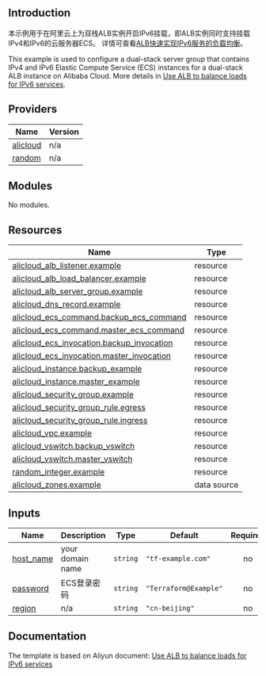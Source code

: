 ## Introduction

<!-- DOCS_DESCRIPTION_CN -->
本示例用于在阿里云上为双栈ALB实例开启IPv6挂载，即ALB实例同时支持挂载IPv4和IPv6的云服务器ECS。
详情可查看[ALB快速实现IPv6服务的负载均衡](https://help.aliyun.com/zh/slb/application-load-balancer/getting-started/implement-load-balancing-for-ipv6-services)。
<!-- DOCS_DESCRIPTION_CN -->

<!-- DOCS_DESCRIPTION_EN -->
This example is used to configure a dual-stack server group that contains IPv4 and IPv6 Elastic Compute Service (ECS) instances for a dual-stack ALB instance on Alibaba Cloud.
More details in [Use ALB to balance loads for IPv6 services](https://help.aliyun.com/zh/slb/application-load-balancer/getting-started/implement-load-balancing-for-ipv6-services).
<!-- DOCS_DESCRIPTION_EN -->

<!-- BEGIN_TF_DOCS -->
## Providers

| Name | Version |
|------|---------|
| <a name="provider_alicloud"></a> [alicloud](#provider\_alicloud) | n/a |
| <a name="provider_random"></a> [random](#provider\_random) | n/a |

## Modules

No modules.

## Resources

| Name | Type |
|------|------|
| [alicloud_alb_listener.example](https://registry.terraform.io/providers/aliyun/alicloud/latest/docs/resources/alb_listener) | resource |
| [alicloud_alb_load_balancer.example](https://registry.terraform.io/providers/aliyun/alicloud/latest/docs/resources/alb_load_balancer) | resource |
| [alicloud_alb_server_group.example](https://registry.terraform.io/providers/aliyun/alicloud/latest/docs/resources/alb_server_group) | resource |
| [alicloud_dns_record.example](https://registry.terraform.io/providers/aliyun/alicloud/latest/docs/resources/dns_record) | resource |
| [alicloud_ecs_command.backup_ecs_command](https://registry.terraform.io/providers/aliyun/alicloud/latest/docs/resources/ecs_command) | resource |
| [alicloud_ecs_command.master_ecs_command](https://registry.terraform.io/providers/aliyun/alicloud/latest/docs/resources/ecs_command) | resource |
| [alicloud_ecs_invocation.backup_invocation](https://registry.terraform.io/providers/aliyun/alicloud/latest/docs/resources/ecs_invocation) | resource |
| [alicloud_ecs_invocation.master_invocation](https://registry.terraform.io/providers/aliyun/alicloud/latest/docs/resources/ecs_invocation) | resource |
| [alicloud_instance.backup_example](https://registry.terraform.io/providers/aliyun/alicloud/latest/docs/resources/instance) | resource |
| [alicloud_instance.master_example](https://registry.terraform.io/providers/aliyun/alicloud/latest/docs/resources/instance) | resource |
| [alicloud_security_group.example](https://registry.terraform.io/providers/aliyun/alicloud/latest/docs/resources/security_group) | resource |
| [alicloud_security_group_rule.egress](https://registry.terraform.io/providers/aliyun/alicloud/latest/docs/resources/security_group_rule) | resource |
| [alicloud_security_group_rule.ingress](https://registry.terraform.io/providers/aliyun/alicloud/latest/docs/resources/security_group_rule) | resource |
| [alicloud_vpc.example](https://registry.terraform.io/providers/aliyun/alicloud/latest/docs/resources/vpc) | resource |
| [alicloud_vswitch.backup_vswitch](https://registry.terraform.io/providers/aliyun/alicloud/latest/docs/resources/vswitch) | resource |
| [alicloud_vswitch.master_vswitch](https://registry.terraform.io/providers/aliyun/alicloud/latest/docs/resources/vswitch) | resource |
| [random_integer.example](https://registry.terraform.io/providers/hashicorp/random/latest/docs/resources/integer) | resource |
| [alicloud_zones.example](https://registry.terraform.io/providers/aliyun/alicloud/latest/docs/data-sources/zones) | data source |

## Inputs

| Name | Description | Type | Default | Required |
|------|-------------|------|---------|:--------:|
| <a name="input_host_name"></a> [host\_name](#input\_host\_name) | your domain name | `string` | `"tf-example.com"` | no |
| <a name="input_password"></a> [password](#input\_password) | ECS登录密码 | `string` | `"Terraform@Example"` | no |
| <a name="input_region"></a> [region](#input\_region) | n/a | `string` | `"cn-beijing"` | no |
<!-- END_TF_DOCS -->

## Documentation
<!-- docs-link --> 

The template is based on Aliyun document: [Use ALB to balance loads for IPv6 services](https://help.aliyun.com/zh/slb/application-load-balancer/getting-started/implement-load-balancing-for-ipv6-services) 

<!-- docs-link --> 